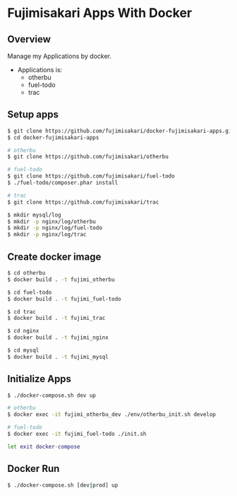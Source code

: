 # Fujimisakari Apps With Docker

## Overview

Manage my Applications by docker.

- Applications is:
  - otherbu
  - fuel-todo
  - trac


## Setup apps

```sh
$ git clone https://github.com/fujimisakari/docker-fujimisakari-apps.git
$ cd docker-fujimisakari-apps

# otherbu
$ git clone https://github.com/fujimisakari/otherbu

# fuel-todo
$ git clone https://github.com/fujimisakari/fuel-todo
$ ./fuel-todo/composer.phar install

# trac
$ git clone https://github.com/fujimisakari/trac

$ mkdir mysql/log
$ mkdir -p nginx/log/otherbu
$ mkdir -p nginx/log/fuel-todo
$ mkdir -p nginx/log/trac
```


## Create docker image

```sh
$ cd otherbu
$ docker build . -t fujimi_otherbu

$ cd fuel-todo
$ docker build . -t fujimi_fuel-todo

$ cd trac
$ docker build . -t fujimi_trac

$ cd nginx
$ docker build . -t fujimi_nginx

$ cd mysql
$ docker build . -t fujimi_mysql
```


## Initialize Apps

```sh
$ ./docker-compose.sh dev up

# otherbu
$ docker exec -it fujimi_otherbu_dev ./env/otherbu_init.sh develop

# fuel-todo
$ docker exec -it fujimi_fuel-todo ./init.sh

let exit docker-compose
```


## Docker Run

```sh
$ ./docker-compose.sh [dev|prod] up
```

